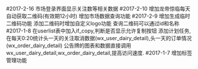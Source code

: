 #2017-2-16
市场登录界面显示关注数等相关数据
#2017-2-10
增加龙帝惊临每天自动获取二维码(有效期12小时)
增加市场数据查询功能
#2017-2-9
增加生成临时二维码功能
添加二维码时增加自定义logo功能
查询二维码可以通过id和名称
#2017-1-8
在userlist表中加入if_copy,判断是否显示允许复制按钮
添加计划任务,在每天0:20统计头一天的关注取消数据(wx_user_dairy_detail),头一天的订单情况(wx_order_dairy_detail)
公告牌的图表和数据直接调用wx_user_dairy_detail,wx_order_dairy_detail,提高访问速度.
#2017-1-7
增加标签管理功能
